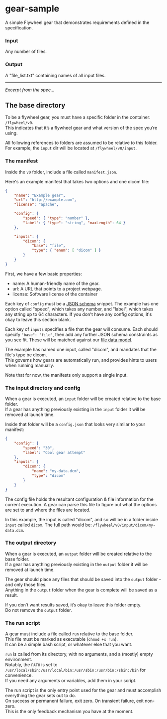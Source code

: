 # gear-sample

A simple Flywheel gear that demonstrates requirements defined in the specification.

### Input
Any number of files.

### Output
A "file_list.txt" containing names of all input files.


---
_Excerpt from the spec..._

## The base directory

To be a flywheel gear, you must have a specific folder in the container: `/flywheel/v0`.<br>
This indicates that it’s a flywheel gear and what version of the spec you’re using.

All following references to folders are assumed to be relative to this folder.<br>
For example, the `input` dir will be located at `/flywheel/v0/input`.

### The manifest

Inside the `v0` folder, include a file called `manifest.json`.

Here's an example manifest that takes two options and one dicom file:

```json
{
	"name": "Example gear",
	"url": "http://example.com",
	"license": "apache",

	"config": {
		"speed": { "type": "number" },
		"label": { "type": "string", "maxLength": 64 }
	},

	"inputs": {
		"dicom": {
			"base": "file",
			"type": { "enum": [ "dicom" ] }
		}
	}
}
```

First, we have a few basic properties:

* name: A human-friendly name of the gear.
* url: A URL that points to a project webpage.
* license: Software license of the container

Each key of `config` must be a [JSON schema](http://json-schema.org) snippet. The example has one option called "speed", which takes any number, and "label", which takes any string up to 64 characters. If you don't have any config options, it's okay to leave this section blank.

Each key of `inputs` specifies a file that the gear will consume. Each should specify `"base": "file"`, then add any further JSON schema constraints as you see fit. These will be matched against our [file data model](https://github.com/scitran/core/wiki/Data-Model,-v2#file-subdocument-only).

The example has named one input, called "dicom", and mandates that the file's type be dicom.<br>
This governs how gears are automatically run, and provides hints to users when running manually.

Note that for now, the manifests only support a single input.

### The input directory and config

When a gear is executed, an `input` folder will be created relative to the base folder.<br>
If a gear has anything previously existing in the `input` folder it will be removed at launch time.

Inside that folder will be a `config.json` that looks very similar to your manifest:

```json
{
	"config": {
		"speed": "30",
		"label": "Cool gear attempt"
	},
	"inputs": {
		"dicom": {
			"name": "my-data.dcm",
			"type": "dicom"
		}
	}
}
```

The config file holds the resultant configuration & file information for the current execution.
A gear can parse this file to figure out what the options are set to and where the files are located.

In this example, the input is called "dicom", and so will be in a folder inside `input` called `dicom`.
The full path would be: `/flywheel/v0/input/dicom/my-data.dcm`.

### The output directory

When a gear is executed, an `output` folder will be created relative to the base folder.<br>
If a gear has anything previously existing in the `output` folder it will be removed at launch time.

The gear should place any files that should be saved into the `output` folder - and only those files.<br>
Anything in the `output` folder when the gear is complete will be saved as a result.

If you don’t want results saved, it’s okay to leave this folder empty.<br>
Do not remove the `output` folder.

### The run script

A gear must include a file called `run` relative to the base folder.<br>
This file must be marked as executable (`chmod +x run`).<br>
It can be a simple bash script, or whatever else that you want.

`run` is called from its directory, with no arguments, and a (mostly) empty environment.<br>
Notably, the `PATH` is set to `/usr/local/sbin:/usr/local/bin:/usr/sbin:/usr/bin:/sbin:/bin` for convenience.<br>
If you need any arguments or variables, add them in your script.

The run script is the only entry point used for the gear and must accomplish everything the gear sets out to do.<br>
On success or permanent failure, exit zero. On transient failure, exit non-zero.<br>
This is the only feedback mechanism you have at the moment.
